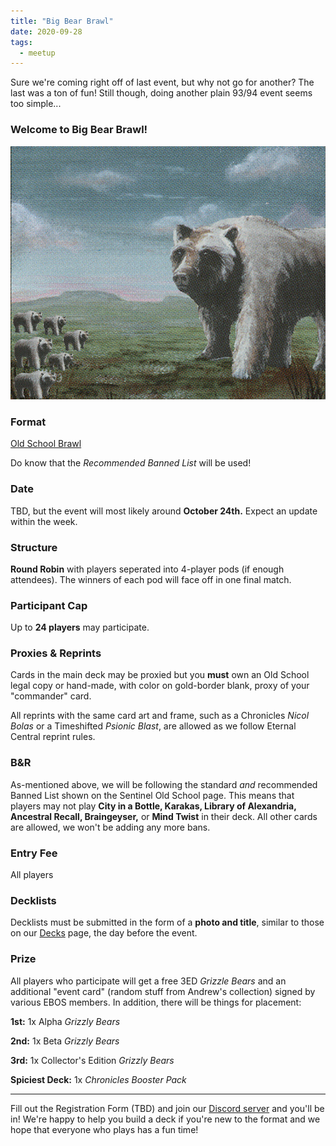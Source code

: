 ```yaml
---
title: "Big Bear Brawl"
date: 2020-09-28
tags:
  - meetup
---
```


Sure we're coming right off of last event, but why not go for another? The last was a ton of fun! Still though, doing another plain 93/94 event seems too simple...

### Welcome to Big Bear Brawl!

![TFC](/assets/images/bigbearbrawl.png)

### Format
[Old School Brawl](https://sentineloldschoolmtg.com/old-school-brawl-a-93-94-commander-variant/)

Do know that the *Recommended Banned List* will be used!

### Date
TBD, but the event will most likely around **October 24th.** Expect an update within the week.

### Structure
**Round Robin** with players seperated into 4-player pods (if enough attendees). The winners of each pod will face off in one final match.

### Participant Cap
Up to **24 players** may participate.

### Proxies & Reprints
Cards in the main deck may be proxied but you **must** own an Old School legal copy or hand-made, with color on gold-border blank, proxy of your "commander" card.

All reprints with the same card art and frame, such as a Chronicles *Nicol Bolas* or a Timeshifted *Psionic Blast*, are allowed as we follow Eternal Central reprint rules.

### B&R
As-mentioned above, we will be following the standard *and* recommended Banned List shown on the Sentinel Old School page. This means that players may not play **City in a Bottle, Karakas, Library of Alexandria, Ancestral Recall, Braingeyser,** or **Mind Twist** in their deck. All other cards are allowed, we won't be adding any more bans.

### Entry Fee
All players 

### Decklists
Decklists must be submitted in the form of a **photo and title**, similar to those on our [Decks](https://eriebearsos.com/decks/) page, the day before the event.

### Prize
All players who participate will get a free 3ED *Grizzle Bears* and an additional "event card" (random stuff from Andrew's collection) signed by various EBOS members. In addition, there will be things for placement:

**1st:** 1x Alpha *Grizzly Bears*

**2nd:** 1x Beta *Grizzly Bears*

**3rd:** 1x Collector's Edition *Grizzly Bears*

**Spiciest Deck:** 1x *Chronicles Booster Pack*

---

Fill out the Registration Form (TBD) and join our [Discord server](https://discord.com/invite/fDdeJj5) and you'll be in! We're happy to help you build a deck if you're new to the format and we hope that everyone who plays has a fun time!

